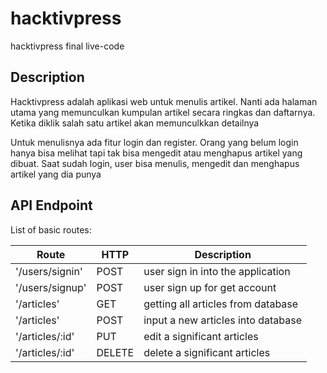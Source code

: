 # hacktivpress
hacktivpress final live-code

## Description
Hacktivpress adalah aplikasi web untuk menulis artikel. Nanti ada halaman utama yang memunculkan kumpulan artikel secara ringkas dan daftarnya. Ketika diklik salah satu artikel akan memunculkkan detailnya

Untuk menulisnya ada fitur login dan register. Orang yang belum login hanya bisa melihat tapi tak bisa mengedit atau menghapus artikel yang dibuat. Saat sudah login, user bisa menulis, mengedit dan menghapus artikel yang dia punya

## API Endpoint

List of basic routes:

|Route | HTTP | Description|
|------|------|------------|
|'/users/signin'| POST | user sign in into the application |
|'/users/signup'| POST | user sign up for get account |
|'/articles'| GET | getting all articles from database |
|'/articles'| POST | input a new articles into database |
|'/articles/:id'| PUT | edit a significant articles |
|'/articles/:id'| DELETE | delete a significant articles |
